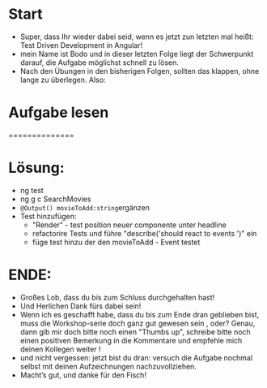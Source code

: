 # Start
* Super, dass Ihr wieder dabei seid, wenn es jetzt zun letzten mal heißt: Test Driven Development in Angular!
* mein Name ist Bodo und in dieser letzten Folge liegt der Schwerpunkt darauf, die Aufgabe möglichst schnell zu lösen. 
* Nach den Übungen in den bisherigen Folgen, sollten das klappen, ohne lange zu überlegen. Also:

# Aufgabe lesen
==============

# Lösung: 
* ng test
* ng g c SearchMovies
* `@Output() movieToAdd:string`ergänzen
* Test hinzufügen:
  * "Render" - test position neuer componente unter headline
  * refactorire Tests und führe "describe('should react to events ')" ein
  * füge test hinzu der den movieToAdd - Event testet


# ENDE:
* Großes Lob, dass du bis zum Schluss durchgehalten hast!
* Und Herlichen Dank fürs dabei sein!
* Wenn ich es geschafft habe, dass du bis zum Ende dran geblieben bist, muss die Workshop-serie doch  ganz gut gewesen sein , oder? Genau, dann gib mir doch bitte noch einen "Thumbs up", schreibe bitte noch einen positiven Bemerkung in die Kommentare und empfehle mich deinen Kollegen weiter !
* und nicht vergessen: jetzt bist du dran: versuch die Aufgabe nochmal selbst mit  deinen Aufzeichnungen nachzuvollziehen.
* Macht’s gut, und danke für den Fisch!